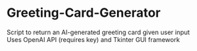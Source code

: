 # Greeting-Card-Generator
Script to return an AI-generated greeting card given user input  
Uses OpenAI API (requires key) and Tkinter GUI framework
